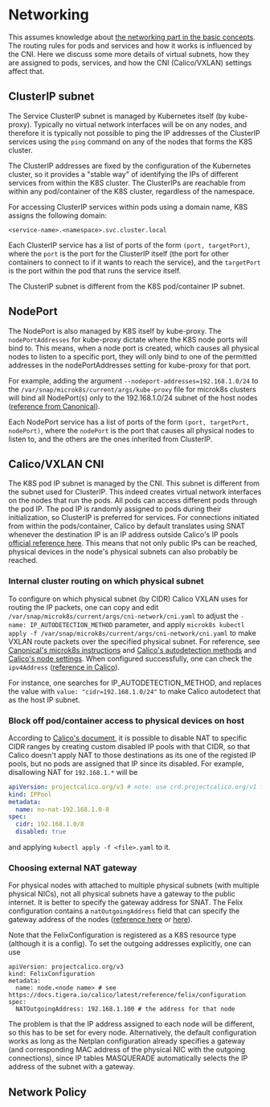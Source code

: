 # Networking

This assumes knowledge about [the networking part in the basic concepts](concepts.md#network). The routing rules for pods and services and how it works is influenced by the CNI. Here we discuss some more details of virtual subnets, how they are assigned to pods, services, and how the CNI (Calico/VXLAN) settings affect that.

## ClusterIP subnet
The Service ClusterIP subnet is managed by Kubernetes itself (by kube-proxy). Typically no virtual network interfaces will be on any nodes, and therefore it is typically not possible to ping the IP addresses of the ClusterIP services using the `ping` command on any of the nodes that forms the K8S cluster.

The ClusterIP addresses are fixed by the configuration of the Kubernetes cluster, so it provides a "stable way" of identifying the IPs of different services from within the K8S cluster. The ClusterIPs are reachable from within any pod/container of the K8S cluster, regardless of the namespace.

For accessing ClusterIP services within pods using a domain name, K8S assigns the following domain:
```
<service-name>.<namespace>.svc.cluster.local
```

Each ClusterIP service has a list of ports of the form `(port, targetPort)`, where the `port` is the port for the ClusterIP itself (the port for other containers to connect to if it wants to reach the service), and the `targetPort` is the port within the pod that runs the service itself.

The ClusterIP subnet is different from the K8S pod/container IP subnet.

## NodePort
The NodePort is also managed by K8S itself by kube-proxy. The `nodePortAddresses` for kube-proxy dictate where the K8S node ports will bind to. This means, when a node port is created, which causes all physical nodes to listen to a specific port, they will only bind to one of the permitted addresses in the nodePortAddresses setting for kube-proxy for that port.

For example, adding the argument `--nodeport-addresses=192.168.1.0/24` to the `/var/snap/microk8s/current/args/kube-proxy` file for microk8s clusters will bind all NodePort(s) only to the 192.168.1.0/24 subnet of the host nodes ([reference from Canonical](https://microk8s.io/docs/configure-host-interfaces#nodeport-services)).

Each NodePort service has a list of ports of the form `(port, targetPort, nodePort)`, where the `nodePort` is the port that causes all physical nodes to listen to, and the others are the ones inherited from ClusterIP.

## Calico/VXLAN CNI
The K8S pod IP subnet is managed by the CNI. This subnet is different from the subnet used for ClusterIP. This indeed creates virtual network interfaces on the nodes that run the pods. All pods can access different pods through the pod IP. The pod IP is randomly assigned to pods during their initialization, so ClusterIP is preferred for services. For connections initiated from within the pods/container, Calico by default translates using SNAT whenever the destination IP is an IP address outside Calico's IP pools [official reference here](https://docs.tigera.io/calico/latest/networking/configuring/workloads-outside-cluster). This means that not only public IPs can be reached, physical devices in the node's physical subnets can also probably be reached.

### Internal cluster routing on which physical subnet

To configure on which physical subnet (by CIDR) Calico VXLAN uses for routing the IP packets, one can copy and edit `/var/snap/microk8s/current/args/cni-network/cni.yaml` to adjust the `- name: IP_AUTODETECTION_METHOD` parameter, and apply `microk8s kubectl apply -f /var/snap/microk8s/current/args/cni-network/cni.yaml` to make VXLAN route packets over the specified physical subnet. For reference, see [Canonical's microk8s instructions](https://microk8s.io/docs/configure-host-interfaces#calico-vxlan-interface) and [Calico's autodetection methods](https://docs.tigera.io/calico/latest/networking/ipam/ip-autodetection#disable-autodetection) and [Calico's node settings](https://docs.tigera.io/calico/latest/reference/configure-calico-node#ip-autodetection-methods). When configured successfully, one can check the `ipv4Address` ([reference in Calico](https://docs.tigera.io/calico/latest/reference/resources/node)).

For instance, one searches for IP_AUTODETECTION_METHOD, and replaces the value with `value: "cidr=192.168.1.0/24"` to make Calico autodetect that as the host IP subnet.

### Block off pod/container access to physical devices on host
According to [Calico's document](https://docs.tigera.io/calico/latest/networking/configuring/workloads-outside-cluster#use-additional-ip-pools-to-specify-addresses-that-can-be-reached-without-nat), it is possible to disable NAT to specific CIDR ranges by creating custom disabled IP pools with that CIDR, so that Calico doesn't apply NAT to those destinations as its one of the registed IP pools, but no pods are assigned that IP since its disabled. For example, disallowing NAT for `192.168.1.*` will be
```yaml
apiVersion: projectcalico.org/v3 # note: use crd.projectcalico.org/v1 for microk8s
kind: IPPool
metadata:
  name: no-nat-192.168.1.0-8
spec:
  cidr: 192.168.1.0/8
  disabled: true
```
and applying `kubectl apply -f <file>.yaml` to it.

### Choosing external NAT gateway
For physical nodes with attached to multiple physical subnets (with multiple physical NICs), not all physical subnets have a gateway to the public internet. It is better to specify the gateway address for SNAT. The Felix configuration contains a `natOutgoingAddress` field that can specify the gateway address of the nodes ([reference here](https://docs.tigera.io/calico/latest/reference/resources/felixconfig#data-plane-common) or [here](https://docs.tigera.io/calico/latest/reference/felix/configuration#data-plane-common)). 

Note that the FelixConfiguration is registered as a K8S resource type (although it is a config). To set the outgoing addresses explicitly, one can use
```
apiVersion: projectcalico.org/v3
kind: FelixConfiguration
metadata:
  name: node.<node name> # see https://docs.tigera.io/calico/latest/reference/felix/configuration
spec:
  NATOutgoingAddress: 192.168.1.100 # the address for that node
```

The problem is that the IP address assigned to each node will be different, so this has to be set for every node. Alternatively, the default configuration works as long as the Netplan configuration already specifies a gateway (and corresponding MAC address of the physical NIC with the outgoing connections), since IP tables MASQUERADE automatically selects the IP address of the subnet with a gateway.
## Network Policy

